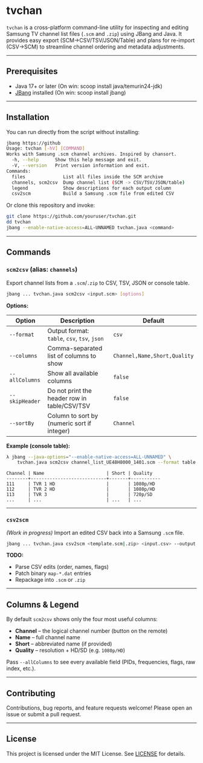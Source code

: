 # tvchan

`tvchan` is a cross-platform command-line utility for inspecting and editing Samsung TV channel list files (`.scm` and `.zip`) using JBang and Java. It provides easy export (SCM→CSV/TSV/JSON/Table) and plans for re-import (CSV→SCM) to streamline channel ordering and metadata adjustments.

---

## Prerequisites

* Java 17+ or later (On win: scoop install java/temurin24-jdk)
* [JBang](https://www.jbang.dev/) installed (On win: scoop install jbang)

---

## Installation

You can run directly from the script without installing:
```bash
jbang https://github
Usage: tvchan [-hV] [COMMAND]
Works with Samsung .scm channel archives. Inspired by chansort.
  -h, --help      Show this help message and exit.
  -V, --version   Print version information and exit.
Commands:
  files              List all files inside the SCM archive
  channels, scm2csv  Dump channel list (SCM -> CSV/TSV/JSON/table)
  legend             Show descriptions for each output column
  csv2scm            Build a Samsung .scm file from edited CSV
```

Or clone this repository and invoke:

```bash
git clone https://github.com/youruser/tvchan.git
dd tvchan
jbang --enable-native-access=ALL-UNNAMED tvchan.java <command>
```

---

## Commands

### `scm2csv` (alias: `channels`)

Export channel lists from a `.scm`/`.zip` to CSV, TSV, JSON or console table.

```bash
jbang ... tvchan.java scm2csv <input.scm> [options]
```

**Options:**

| Option         | Description                                  | Default                      |
| -------------- | -------------------------------------------- | ---------------------------- |
| `--format`     | Output format: `table`, `csv`, `tsv`, `json` | `csv`                        |
| `--columns`    | Comma-separated list of columns to show      | `Channel,Name,Short,Quality` |
| `--allColumns` | Show all available columns                   | `false`                      |
| `--skipHeader` | Do not print the header row in table/CSV/TSV | `false`                      |
| `--sortBy`     | Column to sort by (numeric sort if integer)  | `Channel`                    |

**Example (console table):**

```bash
λ jbang --java-options="--enable-native-access=ALL-UNNAMED" \
    tvchan.java scm2csv channel_list_UE48H8000_1401.scm --format table
```

```
Channel | Name                       | Short | Quality
--------+----------------------------+-------+-----------
111     | TVR 1 HD                   |       | 1080p/HD
112     | TVR 2 HD                   |       | 1080p/HD
113     | TVR 3                      |       | 720p/SD
...     | ...                        | ...   | ...
```

---

### `csv2scm`

*(Work in progress)* Import an edited CSV back into a Samsung `.scm` file.

```bash
jbang ... tvchan.java csv2scm <template.scm|.zip> <input.csv> --output <output.scm>
```

**TODO:**

* Parse CSV edits (order, names, flags)
* Patch binary `map-*.dat` entries
* Repackage into `.scm` or `.zip`

---

## Columns & Legend

By default `scm2csv` shows only the four most useful columns:

* **Channel** – the logical channel number (button on the remote)
* **Name**    – full channel name
* **Short**   – abbreviated name (if provided)
* **Quality** – resolution + HD/SD (e.g. `1080p/HD`)

Pass `--allColumns` to see every available field (PIDs, frequencies, flags, raw index, etc.).

---

## Contributing

Contributions, bug reports, and feature requests welcome! Please open an issue or submit a pull request.

---

## License

This project is licensed under the MIT License. See [LICENSE](LICENSE) for details.
